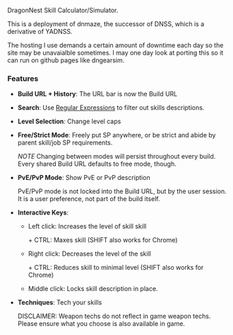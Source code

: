 DragonNest Skill Calculator/Simulator.

This is a deployment of dnmaze, the successor of DNSS, which is a derivative of YADNSS.

The hosting I use demands a certain amount of downtime each day so the site may be unavaialble sometimes.
I may one day look at porting this so it can run on github pages like dngearsim.

### Features

- **Build URL + History**: The URL bar is now the Build URL

- **Search**: Use [Regular Expressions](http://www.w3schools.com/jsref/jsref_obj_regexp.asp) to filter out skills descriptions.

- **Level Selection**: Change level caps

- **Free/Strict Mode**: Freely put SP anywhere, or be strict and abide by parent skill/job SP requirements.

  *NOTE* Changing between modes will persist throughout every build. Every shared Build URL defaults to free mode, though.

- **PvE/PvP Mode**: Show PvE or PvP description

  PvE/PvP mode is not locked into the Build URL, but by the user session. It is a user preference, not part of the build itself.

- **Interactive Keys**:

  - Left click: Increases the level of skill skill

    \+ CTRL: Maxes skill (SHIFT also works for Chrome)

  - Right click: Decreases the level of the skill

    \+ CTRL: Reduces skill to minimal level (SHIFT also works for Chrome)

  - Middle click: Locks skill description in place.

- **Techniques**: Tech your skills

  DISCLAIMER: Weapon techs do not reflect in game weapon techs. Please ensure what you choose is also available in game.
